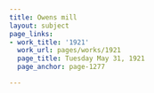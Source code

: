 ```yaml
---
title: Owens mill
layout: subject
page_links:
- work_title: '1921'
  work_url: pages/works/1921
  page_title: Tuesday May 31, 1921
  page_anchor: page-1277

---
```

